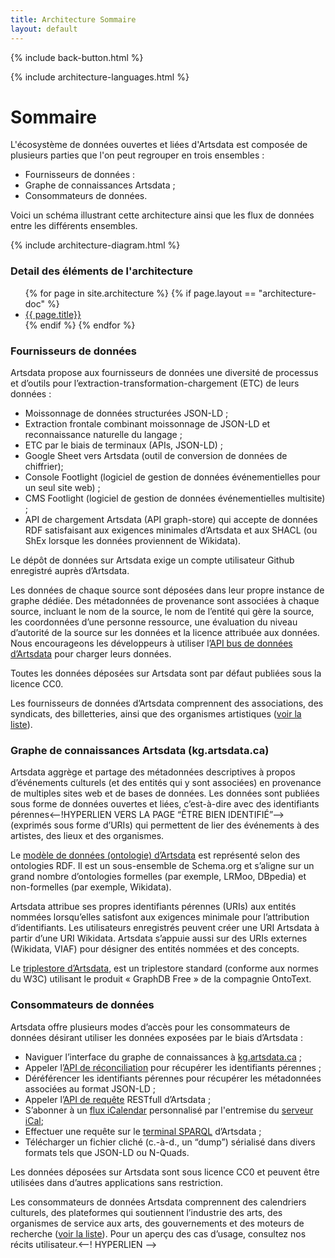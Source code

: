 ```yaml
---
title: Architecture Sommaire
layout: default
---
```


<p>{% include back-button.html %}</p>

<p>{% include architecture-languages.html %}</p>

Sommaire
=========

L'écosystème de données ouvertes et liées d'Artsdata est composée de plusieurs parties que l'on peut regrouper en trois ensembles : 
* Fournisseurs de données :
* Graphe de connaissances Artsdata ;
* Consommateurs de données.

Voici un schéma illustrant cette architecture ainsi que les flux de données entre les différents ensembles.

{% include architecture-diagram.html %}

### Detail des éléments de l'architecture
<ul>
{% for page in site.architecture %}
  {% if page.layout == "architecture-doc" %}
   <li> <a href="{{ base }}{{ page.url }}"> {{ page.title}}</a></li>
  {% endif %}
{% endfor %}
</ul>

### Fournisseurs de données

Artsdata propose aux fournisseurs de données une diversité de processus et d’outils pour l’extraction-transformation-chargement (ETC) de leurs données :
* Moissonnage de données structurées JSON-LD ;
* Extraction frontale combinant moissonnage de JSON-LD et reconnaissance naturelle du langage&nbsp;; 
* ETC par le biais de terminaux (APIs, JSON-LD) ;
* Google Sheet vers Artsdata (outil de conversion de données de chiffrier);
* Console Footlight (logiciel de gestion de données événementielles pour un seul site web) ;
* CMS Footlight (logiciel de gestion de données événementielles multisite) ;
* API de chargement Artsdata (API graph-store) qui accepte de données RDF satisfaisant aux exigences minimales d’Artsdata et aux SHACL (ou ShEx lorsque les données proviennent de Wikidata).

Le dépôt de données sur Artsdata exige un compte utilisateur Github enregistré auprès d’Artsdata.

Les données de chaque source sont déposées dans leur propre instance de graphe dédiée. Des métadonnées de provenance sont associées à chaque source, incluant le nom de la source, le nom de l’entité qui gère la source, les coordonnées d’une personne ressource, une évaluation du niveau d’autorité de la source sur les données et la licence attribuée aux données. Nous encourageons les développeurs à utiliser l’[API bus de données d’Artsdata](https://culturecreates.github.io/artsdata-data-model/architecture/graph-store-api.html) pour charger leurs données.

Toutes les données déposées sur Artsdata sont par défaut publiées sous la licence CC0.

Les fournisseurs de données d’Artsdata comprennent des associations, des syndicats, des billetteries, ainsi que des organismes artistiques ([voir la liste](https://kg.artsdata.ca/fr/query/show?sparql=feeds_all&title=Data+Feeds)).


### Graphe de connaissances Artsdata (kg.artsdata.ca)

Artsdata aggrège et partage des métadonnées descriptives à propos d’événements culturels (et des entités qui y sont associées) en provenance de multiples sites web et de bases de données. Les données sont publiées sous forme de données ouvertes et liées, c’est-à-dire avec des identifiants pérennes<--!HYPERLIEN VERS LA PAGE “ÊTRE BIEN IDENTIFIÉ”--> (exprimés sous forme d’URIs) qui permettent de lier des événements à des artistes, des lieux et des organismes.  

Le [modèle de données (ontologie) d’Artsdata](https://culturecreates.github.io/artsdata-data-model/index.fr.html) est représenté selon des ontologies RDF. Il est un sous-ensemble de Schema.org et s’aligne sur un grand nombre d’ontologies formelles (par exemple, LRMoo, DBpedia) et non-formelles (par exemple, Wikidata). 

Artsdata attribue ses propres identifiants pérennes (URIs) aux entités nommées lorsqu’elles satisfont aux exigences minimale pour l’attribution d’identifiants. Les utilisateurs enregistrés peuvent créer une URI Artsdata à partir d’une URI Wikidata. Artsdata s’appuie aussi sur des URIs externes (Wikidata, VIAF) pour désigner des entités nommées et des concepts.

Le [triplestore d’Artsdata](https://culturecreates.github.io/artsdata-data-model/architecture/triple-store.html), est un triplestore standard (conforme aux normes du W3C) utilisant le produit « GraphDB Free » de la compagnie OntoText.


### Consommateurs de données

Artsdata offre plusieurs modes d’accès pour les consommateurs de données désirant utiliser les données exposées par le biais d’Artsdata : 
* Naviguer l’interface du graphe de connaissances à [kg.artsdata.ca](https://kg.artsdata.ca/) ;
* Appeler l’[API de réconciliation](https://culturecreates.github.io/artsdata-data-model/architecture/reconciliation.html) pour récupérer les identifiants pérennes ;
* Déréférencer les identifiants pérennes pour récupérer les métadonnées associées au format JSON-LD ;
* Appeler l’[API de requête](https://culturecreates.github.io/artsdata-data-model/architecture/query-api.html) RESTfull d’Artsdata ; 
* S’abonner à un [flux iCalendar](https://kg.artsdata.ca/ical) personnalisé par l'entremise du [serveur iCal](https://culturecreates.github.io/artsdata-data-model/architecture/ical.html);
* Effectuer une requête sur le [terminal SPARQL](https://culturecreates.github.io/artsdata-data-model/architecture/sparql.html) d’Artsdata ;
* Télécharger un fichier cliché (c.-à-d., un “dump”) sérialisé dans divers formats tels que JSON-LD ou N-Quads.

Les données déposées sur Artsdata sont sous licence CC0 et peuvent être utilisées dans d’autres applications sans restriction.

Les consommateurs de données Artsdata comprennent des calendriers culturels, des plateformes qui soutiennent l’industrie des arts, des organismes de service aux arts, des gouvernements et des moteurs de recherche ([voir la liste](https://kg.artsdata.ca/fr/doc/data-consumers)). Pour un aperçu des cas d’usage, consultez nos récits utilisateur.<--! HYPERLIEN -->
